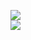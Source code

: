 [![](https://img.shields.io/badge/Made%20With-Github%20Spray-lightgrey.svg?style=for-the-badge&logo=github)](https://github.com/Annihil/github-spray#26476)  
[![](https://i.imgur.com/2DrTn0Z.gif)](https://github.com/Annihil/github-spray)